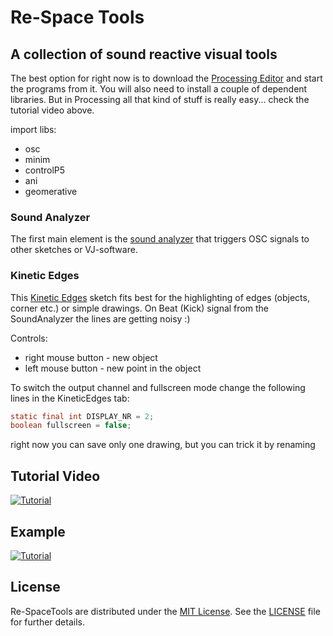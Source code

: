 # Re-Space Tools
## A collection of sound reactive visual tools



The best option for right now is to download the [Processing Editor](https://processing.org/download/) and start the programs from it. You will also need to install a couple of dependent libraries. But in Processing all that kind of stuff is really easy... check the tutorial video above.

import libs:

- osc
- minim
- controlP5
- ani
- geomerative


### Sound Analyzer

The first main element is the [sound analyzer](https://github.com/kokashking/Re-SpaceTools/tree/master/soundAnalyzer) that triggers OSC signals to other sketches or VJ-software.



### Kinetic Edges

This [Kinetic Edges](https://github.com/kokashking/Re-SpaceTools/tree/master/KineticEdges) sketch fits best for the highlighting of edges (objects, corner etc.) or simple drawings. On Beat (Kick) signal from the SoundAnalyzer the lines are getting noisy :)  

Controls:
 
 - right mouse button - new object
 - left mouse button - new point in the object

To switch the output channel and fullscreen mode change the following lines in the KineticEdges tab: 

```java
static final int DISPLAY_NR = 2; 
boolean fullscreen = false;
```


right now you can save only one drawing, but you can trick it by renaming



## Tutorial Video

[![Tutorial](https://img.youtube.com/vi/W8wTx6D30so/0.jpg)](https://www.youtube.com/watch?v=W8wTx6D30so)

## Example

[![Tutorial](https://img.youtube.com/vi/EN5cbokLIaw/0.jpg)](https://www.youtube.com/watch?v=EN5cbokLIaw)

## License

Re-SpaceTools are distributed under the [MIT License](https://en.wikipedia.org/wiki/MIT_License). See the [LICENSE](https://github.com/kokashking/Re-SpaceTools/blob/master/license.md) file for further details.
